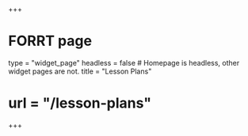 +++
# FORRT page
type = "widget_page"
headless = false  # Homepage is headless, other widget pages are not.
title = "Lesson Plans"
# url = "/lesson-plans"
+++
